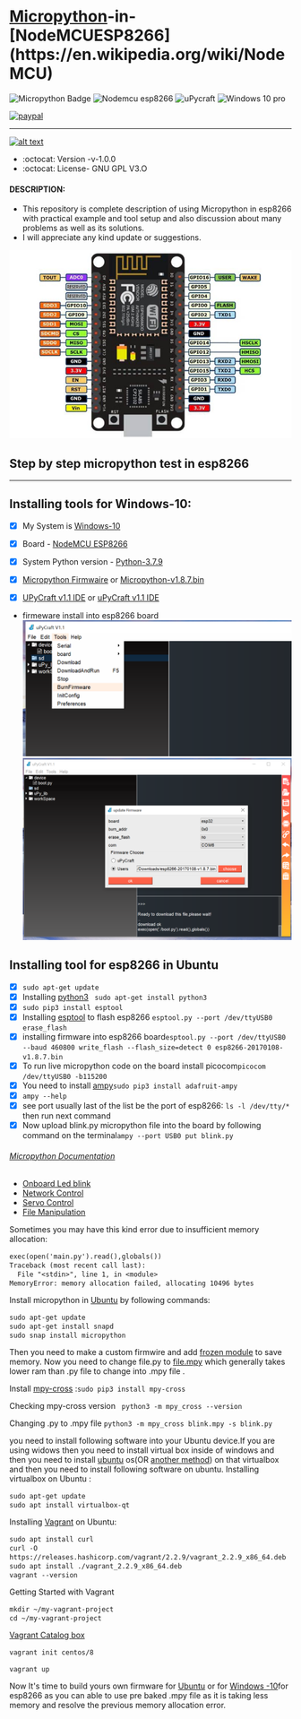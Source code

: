 # [Micropython](https://en.wikipedia.org/wiki/MicroPython#:~:text=From%20Wikipedia,%20the%20free%20encyclopedia%20MicroPython%20is%20a,and%20runtime%20that%20runs%20on%20the%20microcontroller's%20hardware.)-in-[NodeMCUESP8266](https://en.wikipedia.org/wiki/NodeMCU)

![Micropython Badge](https://img.shields.io/badge/micro-python-yellowgreen)
![Nodemcu esp8266](https://img.shields.io/badge/NodeMCU-esp8266-red)
![uPycraft](https://img.shields.io/badge/uPyCraft-IDE-brightgreen)
![Windows 10 pro](https://img.shields.io/badge/Windows-10-blue)

[![paypal](https://www.paypalobjects.com/en_US/i/btn/btn_donateCC_LG.gif)](https://paypal.me/baponkar?locale.x=en_GB)


----------------------------------------------------------------------------------------------
<!-- Please don't remove this: Grab your social icons from https://github.com/carlsednaoui/gitsocial -->

<!-- display the social media buttons in your README -->

[![alt text][1.1]][1]



<!-- links to social media icons -->
<!-- no need to change these -->

<!-- icons with padding -->
[1.1]: http://i.imgur.com/P3YfQoD.png (facebook icon with padding)


<!-- icons without padding -->

[1.1]: http://i.imgur.com/fep1WsG.png (facebook icon without padding)



<!-- links to your social media accounts -->
<!-- update these accordingly -->

[1]: https://www.facebook.com/bapon.kar


<!-- Please don't remove this: Grab your social icons from https://github.com/carlsednaoui/gitsocial -->


* :octocat: Version -v-1.0.0
* :octocat: License- GNU GPL V3.O

#### DESCRIPTION:
* This repository is complete description of using Micropython in esp8266 with practical example and tool setup and also discussion about many problems as well as its solutions.
* I will appreciate any kind update or suggestions.


![GitHub Logo](NodeMCU-ESP8266-Pinout.jpg)

 
 ## Step by step micropython test in esp8266
 --------------------------------------------
 ## Installing tools for Windows-10:

- [x] My System is [Windows-10](https://www.amazon.in/Windows-10-Home-OEM-Lifetime/dp/B08CN5887S/ref=sr_1_1_sspa?dchild=1&keywords=windows+10&qid=1611655557&sr=8-1-spons&psc=1&spLa=ZW5jcnlwdGVkUXVhbGlmaWVyPUEzVjRLQTlMUFo3SktZJmVuY3J5cHRlZElkPUEwNzI5OTk3MlROTVlTWktGSjFMUSZlbmNyeXB0ZWRBZElkPUEwMjA5NTI0MjVIUTRCWkNHWkoxMiZ3aWRnZXROYW1lPXNwX2F0ZiZhY3Rpb249Y2xpY2tSZWRpcmVjdCZkb05vdExvZ0NsaWNrPXRydWU=) 

- [x] Board - [NodeMCU ESP8266](https://www.amazon.in/Generic-Nodemcu-Esp8266-Internet-Development/dp/B07262H53W/ref=sr_1_2?dchild=1&keywords=esp8266&qid=1610616571&sr=8-2)

- [x] System Python version - [Python-3.7.9 ](https://www.python.org/ftp/python/3.9.1/python-3.9.1-amd64.exe)

- [x] [Micropython Firmwaire](http://micropython.org/resources/firmware/esp8266-20170108-v1.8.7.bin) or [Micropython-v1.8.7.bin](https://github.com/baponkar/micropython-in-esp8266/blob/main/esp8266-20170108-v1.8.7.bin)

- [x] [UPyCraft v1.1 IDE](https://randomnerdtutorials.com/uPyCraftWindows) or [uPyCraft v1.1 IDE](https://github.com/baponkar/micropython-in-esp8266/blob/main/uPyCraft_V1.1.exe)

* firmeware install into esp8266 board
![GitHub Logo](upycraft_frimeware_install.png)
![GitHub Logo](upycraft_frimeware_install1.png)


## Installing tool for esp8266 in Ubuntu

- [x] ```sudo apt-get update```
- [x] Installing [python3](https://www.python.org/download/releases/3.0/) ``` sudo apt-get install python3```
- [x]  ``` sudo pip3 install esptool ```
- [x] Installing [esptool](https://github.com/espressif/esptool) to flash esp8266 ``` esptool.py --port /dev/ttyUSB0 erase_flash ```
- [x] installing firmware into esp8266 board``` esptool.py --port /dev/ttyUSB0 --baud 460800 write_flash --flash_size=detect 0 esp8266-20170108-v1.8.7.bin ```
- [x] To run live micropython code on the board install picocom``` picocom /dev/ttyUSB0 -b115200 ```
- [x] You need to install [ampy](https://pypi.org/project/adafruit-ampy/)``` sudo pip3 install adafruit-ampy ```
- [x] ``` ampy --help ```
- [x] see port usually last of the list be the port of esp8266: ``` ls -l /dev/tty/* ``` then run next command
- [x] Now upload blink.py micropython file into the board by following command on the terminal``` ampy --port USB0 put blink.py  ```

###### [Micropython Documentation](https://docs.micropython.org/en/latest/esp8266/tutorial/intro.html)


* [Onboard Led blink](https://github.com/baponkar/micropython-in-esp8266/blob/main/onboard_led_control.py)
* [Network Control]( https://github.com/baponkar/micropython-in-esp8266/blob/main/network_control.py)
* [Servo Control](https://github.com/baponkar/micropython-in-esp8266/blob/main/servo_control.py)
* [File Manipulation](https://github.com/baponkar/micropython-in-esp8266/blob/main/file_manipulation.py)

Sometimes you may have this kind error due to insufficient memory allocation:
```download ok
exec(open('main.py').read(),globals())
Traceback (most recent call last):
  File "<stdin>", line 1, in <module>
MemoryError: memory allocation failed, allocating 10496 bytes
```
Install micropython in [Ubuntu](https://snapcraft.io/install/micropython/ubuntu#install) by following commands:
```
sudo apt-get update
sudo apt-get install snapd
sudo snap install micropython
```

Then you need to make a custom firmwire and add [frozen module](https://learn.adafruit.com/micropython-basics-loading-modules/frozen-modules) to save memory.
Now you need to change file.py to [file.mpy](http://docs.micropython.org/en/v1.12/reference/mpyfiles.html) which generally takes lower ram than .py file to change into .mpy file .

Install [mpy-cross](https://pypi.org/project/mpy-cross/) :``` sudo pip3 install mpy-cross ```

Checking mpy-cross version ``` python3 -m mpy_cross --version```

Changing .py to .mpy file ```python3 -m mpy_cross blink.mpy -s blink.py```

you need to install following software into your Ubuntu device.If you are using widows then you need to install virtual box inside of windows and then you need to install [ubuntu](https://releases.ubuntu.com/20.04/) os(OR [another method](https://ubuntu.com/tutorials/ubuntu-on-windows#1-overview)) on that virtualbox and then you need to install following software on ubuntu. 
Installing virtualbox on Ubuntu :


```
sudo apt-get update
sudo apt install virtualbox-qt

```
Installing [Vagrant](https://linuxize.com/post/how-to-install-vagrant-on-ubuntu-20-04/) on Ubuntu:
```
sudo apt install curl
curl -O https://releases.hashicorp.com/vagrant/2.2.9/vagrant_2.2.9_x86_64.deb
sudo apt install ./vagrant_2.2.9_x86_64.deb
vagrant --version
```
Getting Started with Vagrant 
```
mkdir ~/my-vagrant-project
cd ~/my-vagrant-project

```
[Vagrant Catalog box](https://www.vagrantup.com/docs/boxes)
```
vagrant init centos/8
```
```
vagrant up
```
Now It's time to build yours own firmware for [Ubuntu](https://learn.adafruit.com/building-and-running-micropython-on-the-esp8266/build-firmware) or for [Windows -10](https://medium.com/@botdotcom/installing-virtualbox-and-vagrant-on-windows-10-2e5cbc6bd6ad#:~:text=%20Installing%20VirtualBox%20and%20Vagrant%20on%20Windows%2010,halt%20to%20shut%20it%20down.%20%20More)for esp8266 as you can able to use pre baked .mpy file as it is taking less memory and resolve the previous memory allocation  error.


